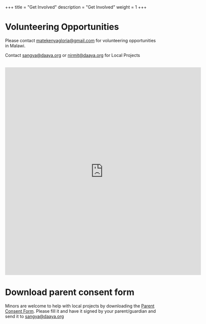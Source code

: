 +++
title = "Get Involved"
description = "Get Involved"
weight = 1
+++

# Volunteering Opportunities
Please contact [matekenyagloria@gmail.com](mailto:matekenyagloria@gmail.com) for volunteering opportunities in Malawi.

Contact [sangya@daaya.org](mailto:sangya@daaya.org) or [nirmit@daaya.org](mailto:nirmit@daaya.org) for Local Projects

<br>

<iframe src="https://docs.google.com/forms/d/e/1FAIpQLScnuTj5qvOQIPQU7QnABnp7ha7ltz79njx6Z_YN5MfOh4CmvQ/viewform?embedded=true" width="640" height="677" frameborder="0" marginheight="0" marginwidth="0">Loading…</iframe>

[//]: # (
 <input type="text" id="name" name="name" placeholder="your name"/> <input type="text" id="email" name="email" placeholder="your email"/>
<input type="text" id="message" name="message" placeholder="your message"/>
<input type="submit" value="Send">
)

<br>

# Download parent consent form
Minors are welcome to help with local projects by downloading the [Parent Consent Form](/Parent-Consent-Form-Daaya.pdf). Please fill it and have it signed by your parent/guardian and send it to [sangya@daaya.org](mailto:sangya@daaya.org)

